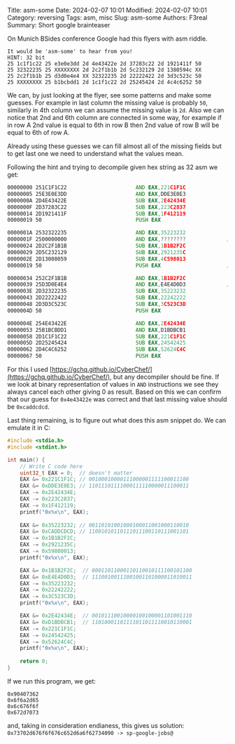 Title: asm-some
Date: 2024-02-07 10:01
Modified: 2024-02-07 10:01
Category: reversing
Tags: asm, misc 
Slug: asm-some
Authors: F3real
Summary: Short google brainteaser 

On Munich BSides conference Google had this flyers with asm riddle.

~~~
It would be 'asm-some' to hear from you!
HINT: 32 bit
25 1c1f1c22 25 e3e0e3dd 2d 4e43422e 2d 37283c22 2d 1921411f 50
25 32322235 25 XXXXXXXX 2d 2c2f1b1b 2d 5c232129 2d 1380594c XX
25 2c2f1b1b 25 d3d0e4e4 XX 32322235 2d 22222422 2d 3d3c523c 50
25 XXXXXXXX 25 b1bcbdd1 2d 1c1f1c22 2d 25245424 2d 4c4c6252 50
~~~

We can, by just looking at the flyer, see some patterns and make some guesses.
For example in last column the missing value is probably `50`, similarly in 4th
column we can assume the missing value is `2d`. Also we can notice that 2nd and 6th column
are connected in some way, for example if in row A 2nd value is equal to 6th in row B then
2nd value of row B will be equal to 6th of row A.
 
Already using these guesses we can fill almost all of the missing fields but to get 
last one we need to understand what the values mean.

Following the hint and trying to decompile given hex string as 32 asm we get:

~~~asm
00000000 251C1F1C22                      AND EAX,221C1F1C
00000005 25E3E0E3DD                      AND EAX,DDE3E0E3
0000000A 2D4E43422E                      SUB EAX,2E42434E
0000000F 2D37283C22                      SUB EAX,223C2837
00000014 2D1921411F                      SUB EAX,1F412119
00000019 50                              PUSH EAX

0000001A 2532322235                      AND EAX,35223232
0000001F 2500000000                      AND EAX,????????             ; ??????
00000024 2D2C2F1B1B                      SUB EAX,1B1B2F2C
00000029 2D5C232129                      SUB EAX,2921235C
0000002E 2D13008059                      SUB EAX,4C598013
00000019 50                              PUSH EAX                     ;  0x50 our guess

00000034 252C2F1B1B                      AND EAX,1B1B2F2C
00000039 25D3D0E4E4                      AND EAX,E4E4D0D3             ;  0x2d our guess
0000003E 2D32322235                      SUB EAX,35223232
00000043 2D22222422                      SUB EAX,22242222
00000048 2D3D3C523C                      SUB EAX,3C523C3D
0000004D 50                              PUSH EAX

0000004E 254E43422E                      AND EAX,2E42434E              ; 0x4e43422e our guess
00000053 25B1BCBDD1                      AND EAX,D1BDBCB1
00000058 2D1C1F1C22                      SUB EAX,221C1F1C
0000005D 2D25245424                      SUB EAX,24542425
00000062 2D4C4C6252                      SUB EAX,52624C4C
00000067 50                              PUSH EAX
~~~

For this I used [https://gchq.github.io/CyberChef/](https://gchq.github.io/CyberChef/), but any decompiler should be fine.
If we look at binary representation of values in `AND` instructions we see they always 
cancel each other giving 0 as result. Based on this we can confirm that our guess for
`0x4e43422e` was correct and that last missing value should be `0xcaddcdcd`.

Last thing remaining, is to figure out what does this asm snippet do.
We can emulate it in C:
~~~c
#include <stdio.h>
#include <stdint.h>

int main() {
    // Write C code here
    uint32_t EAX = 0;  // doesn't matter
    EAX &= 0x221C1F1C; // 00100010000111000001111100011100
    EAX &= 0xDDE3E0E3; // 11011101111000111110000011100011
    EAX -= 0x2E42434E;
    EAX -= 0x223C2837;
    EAX -= 0x1F412119;
    printf("0x%x\n", EAX);
 
    EAX &= 0x35223232; // 00110101001000100011001000110010
    EAX &= 0xCADDCDCD; // 11001010110111011100110111001101
    EAX -= 0x1B1B2F2C;
    EAX -= 0x2921235C;
    EAX -= 0x59800013;
    printf("0x%x\n", EAX);

	EAX &= 0x1B1B2F2C;  // 00011011000110110010111100101100
    EAX &= 0xE4E4D0D3;  // 11100100111001001101000011010011
    EAX -= 0x35223232;
    EAX -= 0x22242222;
    EAX -= 0x3C523C3D;
    printf("0x%x\n", EAX);

	EAX &= 0x2E42434E;  // 00101110010000100100001101001110
    EAX &= 0xD1BDBCB1;  // 11010001101111011011110010110001
    EAX -= 0x221C1F1C;
    EAX -= 0x24542425;
    EAX -= 0x52624C4C;
    printf("0x%x\n", EAX); 
    
    return 0;
}
~~~

If we run this program, we get:
~~~
0x90407362
0x6f6a2d65
0x6c676f6f
0x672d7073
~~~
and, taking in consideration endianess, this gives us solution:
`0x73702d676f6f676c652d6a6f62734090 -> sp-google-jobs@`